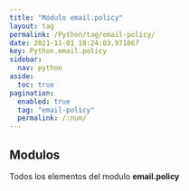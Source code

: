 ```yaml
---
title: "Módulo email.policy"
layout: tag
permalink: /Python/tag/email-policy/
date: 2021-11-01 10:24:03.971867
key: Python.email.policy
sidebar: 
  nav: python
aside: 
  toc: true
pagination: 
  enabled: true
  tag: "email-policy"
  permalink: /:num/
---
```


<h2>Modulos</h2>
Todos los elementos del modulo <strong>email.policy</strong>
